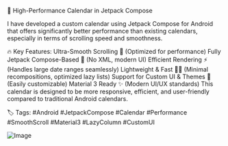 🚀 High-Performance Calendar in Jetpack Compose

I have developed a custom calendar using Jetpack Compose for Android that offers significantly better performance than existing calendars, especially in terms of scrolling speed and smoothness.

🔥 Key Features:
Ultra-Smooth Scrolling 🚀 (Optimized for performance)
Fully Jetpack Compose-Based 🎨 (No XML, modern UI)
Efficient Rendering ⚡ (Handles large date ranges seamlessly)
Lightweight & Fast 🏃‍♂️ (Minimal recompositions, optimized lazy lists)
Support for Custom UI & Themes 🎨 (Easily customizable)
Material 3 Ready ✨ (Modern UI/UX standards)
This calendar is designed to be more responsive, efficient, and user-friendly compared to traditional Android calendars.

🏷 Tags:
#Android #JetpackCompose #Calendar #Performance #SmoothScroll #Material3 #LazyColumn #CustomUI


![Image](https://github.com/user-attachments/assets/a25c9875-04f2-456e-9d27-0e85695cb4d5)
